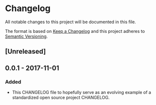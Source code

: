 # Changelog
All notable changes to this project will be documented in this file.

The format is based on [Keep a Changelog](http://keepachangelog.com/en/1.0.0/)
and this project adheres to [Semantic Versioning](http://semver.org/spec/v2.0.0.html).

## [Unreleased]


## 0.0.1 - 2017-11-01
### Added
- This CHANGELOG file to hopefully serve as an evolving example of a
  standardized open source project CHANGELOG.
